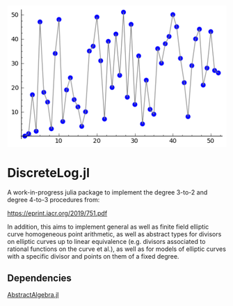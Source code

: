 <p align="center">
    <img src="./docs/src/assets/logo.png" alt="DiscreteLog.jl" />
    </p>

# DiscreteLog.jl

A work-in-progress julia package to implement the degree 3-to-2 and 
degree 4-to-3 procedures from:

https://eprint.iacr.org/2019/751.pdf

In addition, this aims to implement general as well as finite field 
elliptic curve homogeneous point arithmetic, as well as abstract types 
for divisors on elliptic curves up to linear equivalence (e.g. 
divisors associated to rational functions on the curve et al.), 
as well as for models of elliptic curves with a specific divisor and 
points on them of a fixed degree.

## Dependencies
[AbstractAlgebra.jl](https://github.com/wbhart/AbstractAlgebra.jl)
